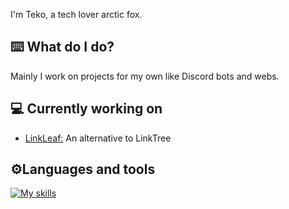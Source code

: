 <p>I'm Teko, a tech lover arctic fox.</p>

<h2>⌨️ What do I do?</h2>
<p>Mainly I work on projects for my own like Discord bots and webs.

<h2>💻 Currently working on</h2>

- <a href="https://github.com/tekofx/linkleaf">LinkLeaf:</a> An alternative to LinkTree

<h2>⚙️Languages and tools</h2>

[![My skills](https://skillicons.dev/icons?perline=6&i=js,py,java,bash,css,bots,discord,docker,git,github,html,linux,neovim,nginx,nodejs,raspberrypi,react,vscode)](https://skillicons.dev/)
